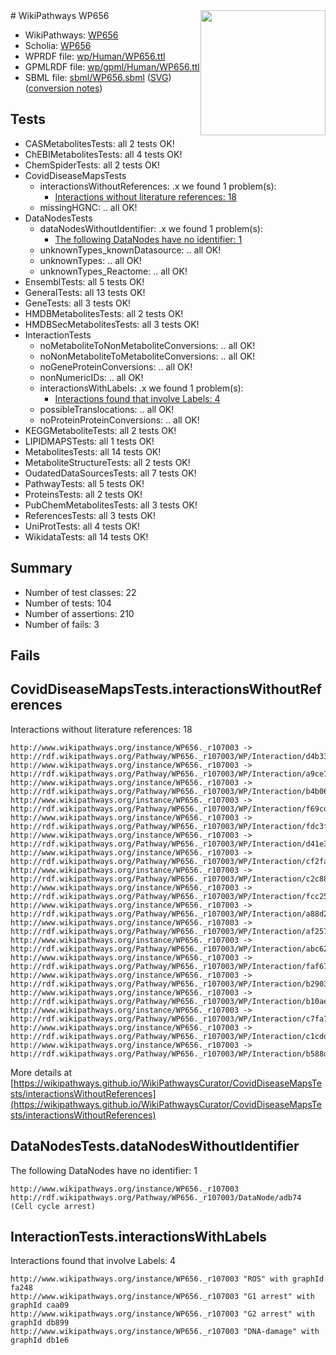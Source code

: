 <img style="float: right; width: 200px" src="../logo.png" />
# WikiPathways WP656

* WikiPathways: [WP656](https://identifiers.org/wikipathways:WP656)
* Scholia: [WP656](https://scholia.toolforge.org/wikipathways/WP656)
* WPRDF file: [wp/Human/WP656.ttl](../wp/Human/WP656.ttl)
* GPMLRDF file: [wp/gpml/Human/WP656.ttl](../wp/gpml/Human/WP656.ttl)
* SBML file: [sbml/WP656.sbml](../sbml/WP656.sbml) ([SVG](../sbml/WP656.svg)) ([conversion notes](../sbml/WP656.txt))

## Tests
* CASMetabolitesTests: all 2 tests OK!
* ChEBIMetabolitesTests: all 4 tests OK!
* ChemSpiderTests: all 2 tests OK!
* CovidDiseaseMapsTests
    * interactionsWithoutReferences: .x we found 1 problem(s):
        * [Interactions without literature references: 18](#9701cce9)
    * missingHGNC: .. all OK!
* DataNodesTests
    * dataNodesWithoutIdentifier: .x we found 1 problem(s):
        * [The following DataNodes have no identifier: 1](#d2d32fa0)
    * unknownTypes_knownDatasource: .. all OK!
    * unknownTypes: .. all OK!
    * unknownTypes_Reactome: .. all OK!
* EnsemblTests: all 5 tests OK!
* GeneralTests: all 13 tests OK!
* GeneTests: all 3 tests OK!
* HMDBMetabolitesTests: all 2 tests OK!
* HMDBSecMetabolitesTests: all 3 tests OK!
* InteractionTests
    * noMetaboliteToNonMetaboliteConversions: .. all OK!
    * noNonMetaboliteToMetaboliteConversions: .. all OK!
    * noGeneProteinConversions: .. all OK!
    * nonNumericIDs: .. all OK!
    * interactionsWithLabels: .x we found 1 problem(s):
        * [Interactions found that involve Labels: 4](#630d267b)
    * possibleTranslocations: .. all OK!
    * noProteinProteinConversions: .. all OK!
* KEGGMetaboliteTests: all 2 tests OK!
* LIPIDMAPSTests: all 1 tests OK!
* MetabolitesTests: all 14 tests OK!
* MetaboliteStructureTests: all 2 tests OK!
* OudatedDataSourcesTests: all 7 tests OK!
* PathwayTests: all 5 tests OK!
* ProteinsTests: all 2 tests OK!
* PubChemMetabolitesTests: all 3 tests OK!
* ReferencesTests: all 3 tests OK!
* UniProtTests: all 4 tests OK!
* WikidataTests: all 14 tests OK!


## Summary

* Number of test classes: 22
* Number of tests: 104
* Number of assertions: 210
* Number of fails: 3

## Fails

<a name="9701cce9" />

## CovidDiseaseMapsTests.interactionsWithoutReferences

Interactions without literature references: 18
```
http://www.wikipathways.org/instance/WP656._r107003 -> http://rdf.wikipathways.org/Pathway/WP656._r107003/WP/Interaction/d4b33
http://www.wikipathways.org/instance/WP656._r107003 -> http://rdf.wikipathways.org/Pathway/WP656._r107003/WP/Interaction/a9ce7
http://www.wikipathways.org/instance/WP656._r107003 -> http://rdf.wikipathways.org/Pathway/WP656._r107003/WP/Interaction/b4b06
http://www.wikipathways.org/instance/WP656._r107003 -> http://rdf.wikipathways.org/Pathway/WP656._r107003/WP/Interaction/f69cd
http://www.wikipathways.org/instance/WP656._r107003 -> http://rdf.wikipathways.org/Pathway/WP656._r107003/WP/Interaction/fdc3f
http://www.wikipathways.org/instance/WP656._r107003 -> http://rdf.wikipathways.org/Pathway/WP656._r107003/WP/Interaction/d41e3
http://www.wikipathways.org/instance/WP656._r107003 -> http://rdf.wikipathways.org/Pathway/WP656._r107003/WP/Interaction/cf2fa
http://www.wikipathways.org/instance/WP656._r107003 -> http://rdf.wikipathways.org/Pathway/WP656._r107003/WP/Interaction/c2c88
http://www.wikipathways.org/instance/WP656._r107003 -> http://rdf.wikipathways.org/Pathway/WP656._r107003/WP/Interaction/fcc25
http://www.wikipathways.org/instance/WP656._r107003 -> http://rdf.wikipathways.org/Pathway/WP656._r107003/WP/Interaction/a88d2
http://www.wikipathways.org/instance/WP656._r107003 -> http://rdf.wikipathways.org/Pathway/WP656._r107003/WP/Interaction/af257
http://www.wikipathways.org/instance/WP656._r107003 -> http://rdf.wikipathways.org/Pathway/WP656._r107003/WP/Interaction/abc62
http://www.wikipathways.org/instance/WP656._r107003 -> http://rdf.wikipathways.org/Pathway/WP656._r107003/WP/Interaction/faf67
http://www.wikipathways.org/instance/WP656._r107003 -> http://rdf.wikipathways.org/Pathway/WP656._r107003/WP/Interaction/b2903
http://www.wikipathways.org/instance/WP656._r107003 -> http://rdf.wikipathways.org/Pathway/WP656._r107003/WP/Interaction/b10ae
http://www.wikipathways.org/instance/WP656._r107003 -> http://rdf.wikipathways.org/Pathway/WP656._r107003/WP/Interaction/c7fa7
http://www.wikipathways.org/instance/WP656._r107003 -> http://rdf.wikipathways.org/Pathway/WP656._r107003/WP/Interaction/c1cdd
http://www.wikipathways.org/instance/WP656._r107003 -> http://rdf.wikipathways.org/Pathway/WP656._r107003/WP/Interaction/b588d
```

More details at [https://wikipathways.github.io/WikiPathwaysCurator/CovidDiseaseMapsTests/interactionsWithoutReferences](https://wikipathways.github.io/WikiPathwaysCurator/CovidDiseaseMapsTests/interactionsWithoutReferences)

<a name="d2d32fa0" />

## DataNodesTests.dataNodesWithoutIdentifier

The following DataNodes have no identifier: 1
```
http://www.wikipathways.org/instance/WP656._r107003 http://rdf.wikipathways.org/Pathway/WP656._r107003/DataNode/adb74 (Cell cycle arrest)
```

<a name="630d267b" />

## InteractionTests.interactionsWithLabels

Interactions found that involve Labels: 4
```
http://www.wikipathways.org/instance/WP656._r107003 "ROS" with graphId fa248
http://www.wikipathways.org/instance/WP656._r107003 "G1 arrest" with graphId caa09
http://www.wikipathways.org/instance/WP656._r107003 "G2 arrest" with graphId db899
http://www.wikipathways.org/instance/WP656._r107003 "DNA-damage" with graphId db1e6
```

